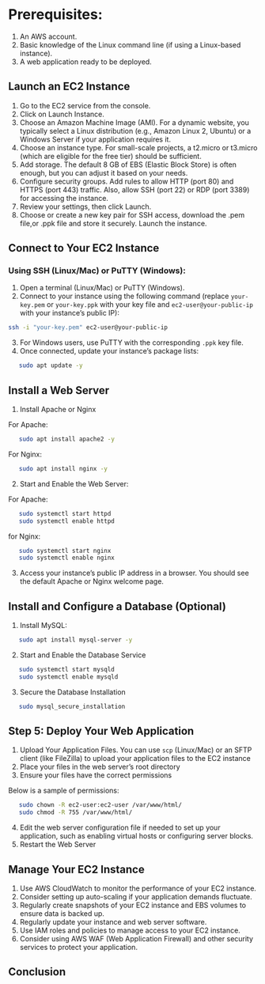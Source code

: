 # Prerequisites:
1. An AWS account.
2. Basic knowledge of the Linux command line (if using a Linux-based instance).
3. A web application ready to be deployed.

## Launch an EC2 Instance
1. Go to the EC2 service from the console.
2. Click on Launch Instance.
3. Choose an Amazon Machine Image (AMI). For a dynamic website, you typically select a Linux distribution (e.g., Amazon Linux 2, Ubuntu) or a Windows Server if your application requires it.
4. Choose an instance type. For small-scale projects, a t2.micro or t3.micro (which are eligible for the free tier) should be sufficient.
5. Add storage. The default 8 GB of EBS (Elastic Block Store) is often enough, but you can adjust it based on your needs.
6. Configure security groups. Add rules to allow HTTP (port 80) and HTTPS (port 443) traffic. Also, allow SSH (port 22) or RDP (port 3389) for accessing the instance.
7. Review your settings, then click Launch.
8. Choose or create a new key pair for SSH access, download the .pem file,or .ppk file and store it securely.
Launch the instance.

## Connect to Your EC2 Instance
### Using SSH (Linux/Mac) or PuTTY (Windows):
1. Open a terminal (Linux/Mac) or PuTTY (Windows).
2. Connect to your instance using the following command (replace `your-key.pem` or `your-key.ppk` with your key file and `ec2-user@your-public-ip` with your instance’s public IP):

```bash
ssh -i "your-key.pem" ec2-user@your-public-ip

```
3. For Windows users, use PuTTY with the corresponding `.ppk` key file.
4. Once connected, update your instance’s package lists:
```bash
   sudo apt update -y  

```
## Install a Web Server
1. Install Apache or Nginx

For Apache:
```bash
   sudo apt install apache2 -y 
```

For Nginx: 
```bash
   sudo apt install nginx -y
```
2. Start and Enable the Web Server:

For Apache:
```bash
   sudo systemctl start httpd
   sudo systemctl enable httpd
```

for Nginx:
```bash
   sudo systemctl start nginx
   sudo systemctl enable nginx
```
3. Access your instance’s public IP address in a browser. You should see the default Apache or Nginx welcome page.
   
## Install and Configure a Database (Optional)
1. Install MySQL:
```bash
   sudo apt install mysql-server -y
```
2.  Start and Enable the Database Service
```bash
   sudo systemctl start mysqld
   sudo systemctl enable mysqld
```
3. Secure the Database Installation
```bash
   sudo mysql_secure_installation
```
## Step 5: Deploy Your Web Application
1. Upload Your Application Files. You can use `scp` (Linux/Mac) or an SFTP client (like FileZilla) to upload your application files to the EC2 instance
2. Place your files in the web server’s root directory
3. Ensure your files have the correct permissions

Below is a sample of permissions:
```bash
   sudo chown -R ec2-user:ec2-user /var/www/html/  
   sudo chmod -R 755 /var/www/html/
```
4. Edit the web server configuration file if needed to set up your application, such as enabling virtual hosts or configuring server blocks.
5. Restart the Web Server

## Manage Your EC2 Instance
1. Use AWS CloudWatch to monitor the performance of your EC2 instance.
2. Consider setting up auto-scaling if your application demands fluctuate.
3. Regularly create snapshots of your EC2 instance and EBS volumes to ensure data is backed up.
4. Regularly update your instance and web server software.
5. Use IAM roles and policies to manage access to your EC2 instance.
6. Consider using AWS WAF (Web Application Firewall) and other security services to protect your application.

## Conclusion
